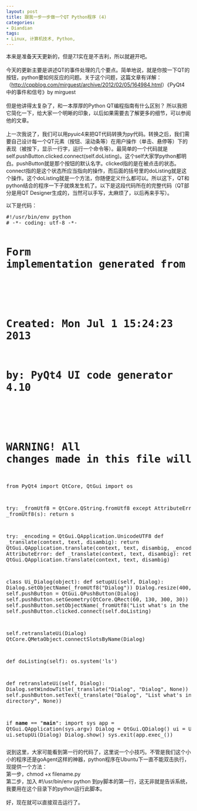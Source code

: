 ```yaml
---
layout: post
title: 跟我一步一步做一个QT Python程序 (4)
categories:
- Diandian
tags:
- Linux, 计算机技术, Python, 
---
```

<p><span>本来是准备天天更新的，但是7.1实在是不吉利，所以就避开吧。 </span><br /><br /><span>今天的更新主要是讲述QT的事件处理的几个要点。简单地说，就是你按一下QT的按钮，python要如何反应的问题。关于这个问题，这篇文章有详解：（</span><a href="http://cppblog.com/mirguest/archive/2012/02/05/164984.html" target="_blank" class="edui-filter-decoration-none">http://cppblog.com/mirguest/archive/2012/02/05/164984.html</a><span>）《PyQt4 中的事件和信号》by mirguest </span><br /><br /><span>但是他讲得太复杂了，和一本厚厚的Python QT编程指南有什么区别？ 所以我把它简化一下，给大家一个明晰的印象，以后如果需要去了解更多的细节，可以参阅他的文章。 </span><br /><br /><span>上一次我说了，我们可以用pyuic4来把QT代码转换为py代码。转换之后，我们需要自己设计每一个QT元素（按钮、滚动条等）在用户操作（单击、悬停等）下的表现（被按下，显示一行字，运行一个命令等）。最简单的一个代码就是self.pushButton.clicked.connect(self.doListing)。这个self大家学python都明白。pushButton就是那个按钮的默认名字。clicked指的是在被点击的状态。connect指的是这个状态所应当指向的操作，而后面的括号里的doListing就是这个操作。这个doListing就是一个方法，你随便定义什么都可以。所以这下，QT和python结合的程序一下子就焕发生机了。以下是这段代码所在的完整代码（QT部分是用QT Designer生成的，当然可以手写，太麻烦了，以后再来手写）。 </span><br /></p>
<p><span><span>以下是代码： </span><br /></span></p>
<p><span></span></p>
<pre config="brush:python;toolbar:false;">#!/usr/bin/env python 
# -*- coding: utf-8 -*- 
   
# Form implementation generated from reading ui file '2.ui' 
# 
# Created: Mon Jul 1 15:24:23 2013 
# by: PyQt4 UI code generator 4.10 
# 
# WARNING! All changes made in this file will be lost! 
   
from PyQt4 import QtCore, QtGui 
import os 
   
try: 
_fromUtf8 = QtCore.QString.fromUtf8 
except AttributeError: 
def _fromUtf8(s): 
return s 
   
try: 
_encoding = QtGui.QApplication.UnicodeUTF8 
def _translate(context, text, disambig): 
return QtGui.QApplication.translate(context, text, disambig, _encoding) 
except AttributeError: 
def _translate(context, text, disambig): 
return QtGui.QApplication.translate(context, text, disambig) 
   
class Ui_Dialog(object): 
def setupUi(self, Dialog): 
Dialog.setObjectName(_fromUtf8(&quot;Dialog&quot;)) 
Dialog.resize(400, 300) 
self.pushButton = QtGui.QPushButton(Dialog) 
self.pushButton.setGeometry(QtCore.QRect(60, 130, 300, 30)) 
self.pushButton.setObjectName(_fromUtf8(&quot;List what's in the directory&quot;)) 
self.pushButton.clicked.connect(self.doListing) 
   
self.retranslateUi(Dialog) 
QtCore.QMetaObject.connectSlotsByName(Dialog) 
   
def doListing(self): 
os.system('ls') 
   
def retranslateUi(self, Dialog): 
Dialog.setWindowTitle(_translate(&quot;Dialog&quot;, &quot;Dialog&quot;, None)) 
self.pushButton.setText(_translate(&quot;Dialog&quot;, &quot;List what's in the directory&quot;, None)) 
   
   
if __name__ == &quot;__main__&quot;: 
import sys 
app = QtGui.QApplication(sys.argv) 
Dialog = QtGui.QDialog() 
ui = Ui_Dialog() 
ui.setupUi(Dialog) 
Dialog.show() 
sys.exit(app.exec_())</pre>
<p><span><span>说到这里，大家可能看到第一行的代码了，这里说一个小技巧。不管是我们这个小小的程序还是goAgent这样的神器，python程序在Ubuntu下一直不能双击执行，现提供一个方法： </span><br /><span>第一步，chmod +x filename.py </span><br /><span>第二步，加入 #!/usr/bin/env python 到py脚本的第一行，这无非就是告诉系统，我要用在这个目录下的python运行此脚本。 </span><br /><br /><span>好，现在就可以直接双击运行了。</span><br /></span></p>